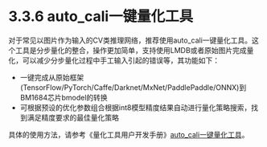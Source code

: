 # 3.3.6 auto\_cali一键量化工具

对于常见以图片作为输入的CV类推理网络，推荐使用auto\_cali一键量化工具。这个工具是分步量化的整合，操作更加简单，支持使用LMDB或者原始图片完成量化，可以减少分步量化过程中手工输入引起的错误等，其功能如下：

* 一键完成从原始框架(TensorFlow/PyTorch/Caffe/Darknet/MxNet/PaddlePaddle/ONNX)到BM1684芯片bmodel的转换
* 可根据预设的优化参数组合根据int8模型精度结果自动进行量化策略搜索，找到满足精度要求的最佳量化策略

具体的使用方法，请参考《量化工具用户开发手册》[auto\_cali一键量化工具](https://doc.sophgo.com/docs/docs\_latest\_release/calibration-tools/html/module/chapter4.html#auto-cali)。

